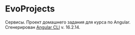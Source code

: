 # EvoProjects

Сервисы. Проект домашнего задания для курса по Angular. Сгенерирован [Angular CLI](https://github.com/angular/angular-cli) v. 16.2.14.

